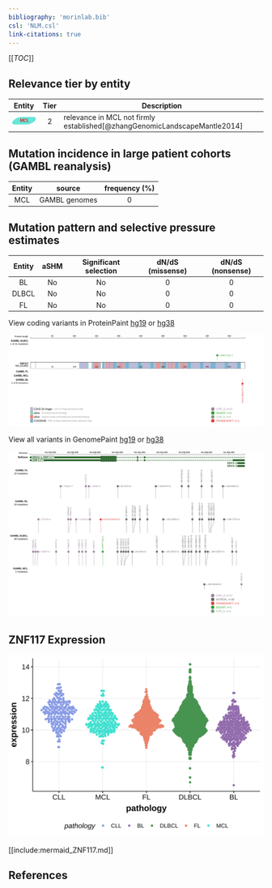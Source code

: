 ```yaml
---
bibliography: 'morinlab.bib'
csl: 'NLM.csl'
link-citations: true
---
```

[[_TOC_]]


## Relevance tier by entity

|Entity|Tier|Description                            |
|:------:|:----:|---------------------------------------|
|![MCL](images/icons/MCL_tier2.png)   |2   |relevance in MCL not firmly established[@zhangGenomicLandscapeMantle2014]|

## Mutation incidence in large patient cohorts (GAMBL reanalysis)

|Entity|source       |frequency (%)|
|:------:|:-------------:|:-------------:|
|MCL   |GAMBL genomes|0            |

## Mutation pattern and selective pressure estimates

|Entity|aSHM|Significant selection|dN/dS (missense)|dN/dS (nonsense)|
|:------:|:----:|:---------------------:|:----------------:|:----------------:|
|BL    |No  |No                   |0               |0               |
|DLBCL |No  |No                   |0               |0               |
|FL    |No  |No                   |0               |0               |




View coding variants in ProteinPaint [hg19](https://morinlab.github.io/LLMPP/GAMBL/ZNF117_protein.html)  or [hg38](https://morinlab.github.io/LLMPP/GAMBL/ZNF117_protein_hg38.html)

![](images/proteinpaint/ZNF117_NM_015852.svg)

View all variants in GenomePaint [hg19](https://morinlab.github.io/LLMPP/GAMBL/ZNF117.html)  or [hg38](https://morinlab.github.io/LLMPP/GAMBL/ZNF117_hg38.html)

![](images/proteinpaint/ZNF117.svg)

## ZNF117 Expression
![](images/gene_expression/ZNF117_by_pathology.svg)
<!-- ORIGIN: zhangGenomicLandscapeMantle2014 -->
<!-- MCL: zhangGenomicLandscapeMantle2014 -->

[[include:mermaid_ZNF117.md]]

## References
